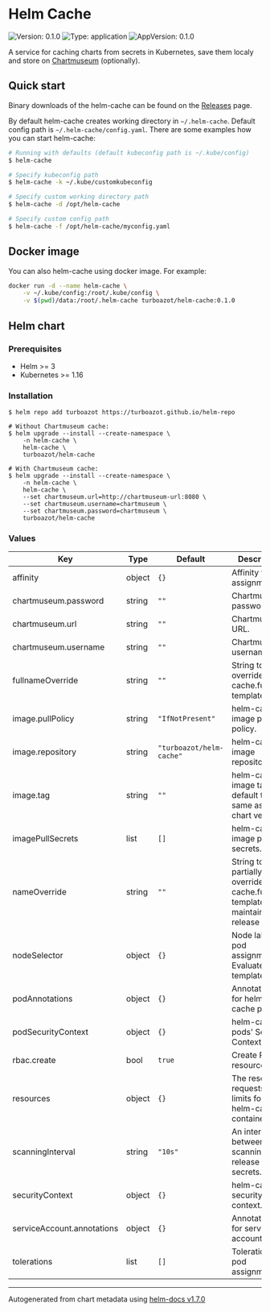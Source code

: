 # Helm Cache

![Version: 0.1.0](https://img.shields.io/badge/Version-0.1.0-informational?style=flat-square) ![Type: application](https://img.shields.io/badge/Type-application-informational?style=flat-square) ![AppVersion: 0.1.0](https://img.shields.io/badge/AppVersion-0.1.0-informational?style=flat-square)

A service for caching charts from secrets in Kubernetes, save them localy and store on [Chartmuseum](https://github.com/helm/chartmuseum) (optionally).

## Quick start

Binary downloads of the helm-cache can be found on the [Releases](https://github.com/turboazot/helm-cache/releases) page.

By default helm-cache creates working directory in `~/.helm-cache`. Default config path is `~/.helm-cache/config.yaml`. There are some examples how you can start helm-cache:
```bash
# Running with defaults (default kubeconfig path is ~/.kube/config)
$ helm-cache

# Specify kubeconfig path
$ helm-cache -k ~/.kube/customkubeconfig

# Specify custom working directory path
$ helm-cache -d /opt/helm-cache

# Specify custom config path
$ helm-cache -f /opt/helm-cache/myconfig.yaml
```

## Docker image

You can also helm-cache using docker image. For example:
```bash
docker run -d --name helm-cache \
    -v ~/.kube/config:/root/.kube/config \
    -v $(pwd)/data:/root/.helm-cache turboazot/helm-cache:0.1.0
```

## Helm chart
### Prerequisites

- Helm >= 3
- Kubernetes >= 1.16

### Installation

```shell
$ helm repo add turboazot https://turboazot.github.io/helm-repo

# Without Chartmuseum cache:
$ helm upgrade --install --create-namespace \
    -n helm-cache \
    helm-cache \
    turboazot/helm-cache

# With Chartmuseum cache:
$ helm upgrade --install --create-namespace \
    -n helm-cache \
    helm-cache \
    --set chartmuseum.url=http://chartmuseum-url:8080 \
    --set chartmuseum.username=chartmuseum \
    --set chartmuseum.password=chartmuseum \
    turboazot/helm-cache
```

### Values

| Key | Type | Default | Description |
|-----|------|---------|-------------|
| affinity | object | `{}` | Affinity for pod assignment. |
| chartmuseum.password | string | `""` | Chartmuseum password. |
| chartmuseum.url | string | `""` | Chartmuseum URL. |
| chartmuseum.username | string | `""` | Chartmuseum username. |
| fullnameOverride | string | `""` | String to fully override helm-cache.fullname template. |
| image.pullPolicy | string | `"IfNotPresent"` | helm-cache image pull policy. |
| image.repository | string | `"turboazot/helm-cache"` | helm-cache image repository. |
| image.tag | string | `""` | helm-cache image tag (by default the same as helm chart version). |
| imagePullSecrets | list | `[]` | helm-cache image pull secrets. |
| nameOverride | string | `""` | String to partially override helm-cache.fullname template (will maintain the release name). |
| nodeSelector | object | `{}` | Node labels for pod assignment. Evaluated as a template. |
| podAnnotations | object | `{}` | Annotations for helm-cache pods. |
| podSecurityContext | object | `{}` | helm-cache pods' Security Context. |
| rbac.create | bool | `true` | Create RBAC resources. |
| resources | object | `{}` | The resources requests and limits for the helm-cache container. |
| scanningInterval | string | `"10s"` | An interval between scanning release secrets. |
| securityContext | object | `{}` | helm-cache security context. |
| serviceAccount.annotations | object | `{}` | Annotations for service account. |
| tolerations | list | `[]` | Tolerations for pod assignment. |

----------------------------------------------
Autogenerated from chart metadata using [helm-docs v1.7.0](https://github.com/norwoodj/helm-docs/releases/v1.7.0)
